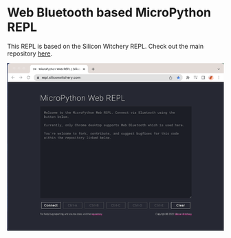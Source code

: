 # Web Bluetooth based MicroPython REPL 

This REPL is based on the Silicon Witchery REPL. Check out the main repository [here](https://github.com/siliconwitchery/web-bluetooth-repl).

![Demo of the Bluetooth REPL in action](images/demo.gif)